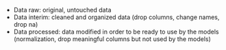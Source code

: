 - Data raw:   original, untouched data 
- Data interim:   cleaned and organized data (drop columns, change names, drop na)
- Data processed:   data modified in order to be ready to use by the models (normalization, drop meaningful columns but not used by the models)